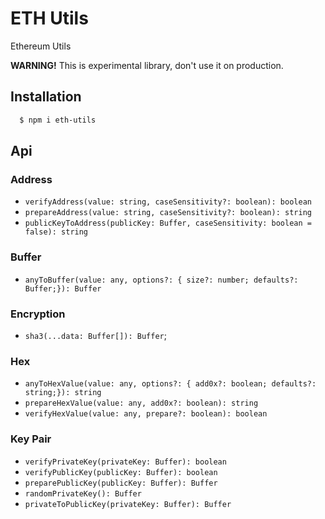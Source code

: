 # ETH Utils

Ethereum Utils

**WARNING!** This is experimental library, don't use it on production.

## Installation

```bash
  $ npm i eth-utils
```

## Api

### Address

* `verifyAddress(value: string, caseSensitivity?: boolean): boolean`
* `prepareAddress(value: string, caseSensitivity?: boolean): string`
* `publicKeyToAddress(publicKey: Buffer, caseSensitivity: boolean = false): string`

### Buffer

* `anyToBuffer(value: any, options?: { size?: number; defaults?: Buffer;}): Buffer`


### Encryption

* `sha3(...data: Buffer[]): Buffer`;

### Hex

* `anyToHexValue(value: any, options?: { add0x?: boolean; defaults?: string;}): string`
* `prepareHexValue(value: any, add0x?: boolean): string`
* `verifyHexValue(value: any, prepare?: boolean): boolean`


### Key Pair

* `verifyPrivateKey(privateKey: Buffer): boolean`
* `verifyPublicKey(publicKey: Buffer): boolean`
* `preparePublicKey(publicKey: Buffer): Buffer`
* `randomPrivateKey(): Buffer`
* `privateToPublicKey(privateKey: Buffer): Buffer`


